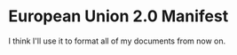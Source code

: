 # European Union 2.0 Manifest

<p>I think I'll use it to format all of my documents from now on.</p>

[Test]: https://cage200.github.io/RO_Manifest.md
